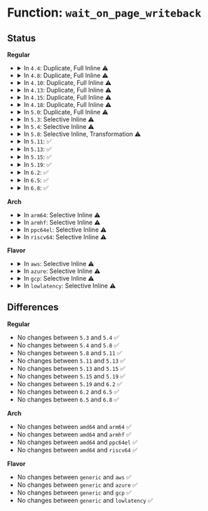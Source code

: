 # Function: <code>wait_on_page_writeback</code>

## Status
<b>Regular</b>
<ul>
<li>
<details>
<summary>In <code>4.4</code>: Duplicate, Full Inline ⚠️</summary>

**Collision:** Static Duplication

**Inline:** Full

**Transformation:** False

**Instances:**

```
In mm/filemap.c (ffffffff8118cadd)
Location: include/linux/pagemap.h:527
Inline: True
Inline callers:
  - mm/filemap.c:__filemap_fdatawait_range
```
```
In mm/page-writeback.c (ffffffff81198b8a)
Location: include/linux/pagemap.h:527
Inline: True
Inline callers:
  - mm/page-writeback.c:write_cache_pages
  - mm/page-writeback.c:write_one_page
  - mm/page-writeback.c:write_one_page
```
```
In mm/truncate.c (ffffffff8119e9e8)
Location: include/linux/pagemap.h:527
Inline: True
Inline callers:
  - mm/truncate.c:invalidate_inode_pages2_range
  - mm/truncate.c:truncate_inode_pages_range
  - mm/truncate.c:truncate_inode_pages_range
  - mm/truncate.c:truncate_inode_pages_range
```
```
In mm/vmscan.c (ffffffff811a3260)
Location: include/linux/pagemap.h:527
Inline: True
Inline callers:
  - mm/vmscan.c:shrink_page_list
```
```
In mm/shmem.c (ffffffff811a94c5)
Location: include/linux/pagemap.h:527
Inline: True
Inline callers:
  - mm/shmem.c:shmem_getpage_gfp
```
```
In mm/swapfile.c (ffffffff811d55ea)
Location: include/linux/pagemap.h:527
Inline: True
Inline callers:
  - mm/swapfile.c:try_to_unuse
  - mm/swapfile.c:try_to_unuse
  - mm/swapfile.c:try_to_unuse
```
```
In mm/migrate.c (ffffffff811f2667)
Location: include/linux/pagemap.h:527
Inline: True
Inline callers:
  - mm/migrate.c:migrate_pages
```
```
In mm/memory-failure.c (ffffffff8120277c)
Location: include/linux/pagemap.h:527
Inline: True
Inline callers:
  - mm/memory-failure.c:memory_failure
  - mm/memory-failure.c:soft_offline_page
```
```
In fs/splice.c (ffffffff8123e7d8)
Location: include/linux/pagemap.h:527
Inline: True
Inline callers:
  - fs/splice.c:page_cache_pipe_buf_steal
```
```
In fs/ext4/inode.c (ffffffff81297d97)
Location: include/linux/pagemap.h:527
Inline: True
Inline callers:
  - fs/ext4/inode.c:mpage_prepare_extent_to_map
```
```
In fs/ext4/move_extent.c (ffffffff812d6937)
Location: include/linux/pagemap.h:527
Inline: True
Inline callers:
  - fs/ext4/move_extent.c:move_extent_per_page
  - fs/ext4/move_extent.c:move_extent_per_page
```
</details>
</li>
<li>
<details>
<summary>In <code>4.8</code>: Duplicate, Full Inline ⚠️</summary>

**Collision:** Static Duplication

**Inline:** Full

**Transformation:** False

**Instances:**

```
In mm/filemap.c (ffffffff8119fac3)
Location: include/linux/pagemap.h:504
Inline: True
Inline callers:
  - mm/filemap.c:__filemap_fdatawait_range
```
```
In mm/page-writeback.c (ffffffff811afd1f)
Location: include/linux/pagemap.h:504
Inline: True
Inline callers:
  - mm/page-writeback.c:write_one_page
  - mm/page-writeback.c:write_one_page
  - mm/page-writeback.c:write_cache_pages
```
```
In mm/truncate.c (ffffffff811b4489)
Location: include/linux/pagemap.h:504
Inline: True
Inline callers:
  - mm/truncate.c:invalidate_inode_pages2_range
  - mm/truncate.c:truncate_inode_pages_range
  - mm/truncate.c:truncate_inode_pages_range
  - mm/truncate.c:truncate_inode_pages_range
```
```
In mm/vmscan.c (ffffffff811b9a2c)
Location: include/linux/pagemap.h:504
Inline: True
Inline callers:
  - mm/vmscan.c:shrink_page_list
```
```
In mm/shmem.c (ffffffff811c1144)
Location: include/linux/pagemap.h:504
Inline: True
Inline callers:
  - mm/shmem.c:shmem_getpage_gfp
```
```
In mm/swapfile.c (ffffffff811f3ada)
Location: include/linux/pagemap.h:504
Inline: True
Inline callers:
  - mm/swapfile.c:try_to_unuse
  - mm/swapfile.c:try_to_unuse
  - mm/swapfile.c:try_to_unuse
```
```
In mm/migrate.c (ffffffff81211f42)
Location: include/linux/pagemap.h:504
Inline: True
Inline callers:
  - mm/migrate.c:migrate_pages
```
```
In mm/memory-failure.c (ffffffff81227c26)
Location: include/linux/pagemap.h:504
Inline: True
Inline callers:
  - mm/memory-failure.c:soft_offline_page
  - mm/memory-failure.c:memory_failure
```
```
In fs/splice.c (ffffffff8126653a)
Location: include/linux/pagemap.h:504
Inline: True
Inline callers:
  - fs/splice.c:page_cache_pipe_buf_steal
```
```
In fs/ext4/inode.c (ffffffff812c52e5)
Location: include/linux/pagemap.h:504
Inline: True
Inline callers:
  - fs/ext4/inode.c:mpage_prepare_extent_to_map
```
```
In fs/ext4/move_extent.c (ffffffff813065c6)
Location: include/linux/pagemap.h:504
Inline: True
Inline callers:
  - fs/ext4/move_extent.c:move_extent_per_page
  - fs/ext4/move_extent.c:move_extent_per_page
```
</details>
</li>
<li>
<details>
<summary>In <code>4.10</code>: Duplicate, Full Inline ⚠️</summary>

**Collision:** Static Duplication

**Inline:** Full

**Transformation:** False

**Instances:**

```
In mm/filemap.c (ffffffff811afcf8)
Location: include/linux/pagemap.h:522
Inline: True
Inline callers:
  - mm/filemap.c:__filemap_fdatawait_range
```
```
In mm/page-writeback.c (ffffffff811c03df)
Location: include/linux/pagemap.h:522
Inline: True
Inline callers:
  - mm/page-writeback.c:write_one_page
  - mm/page-writeback.c:write_one_page
  - mm/page-writeback.c:write_cache_pages
```
```
In mm/truncate.c (ffffffff811c4b28)
Location: include/linux/pagemap.h:522
Inline: True
Inline callers:
  - mm/truncate.c:invalidate_inode_pages2_range
  - mm/truncate.c:truncate_inode_pages_range
  - mm/truncate.c:truncate_inode_pages_range
  - mm/truncate.c:truncate_inode_pages_range
```
```
In mm/vmscan.c (ffffffff811ca09c)
Location: include/linux/pagemap.h:522
Inline: True
Inline callers:
  - mm/vmscan.c:shrink_page_list
```
```
In mm/shmem.c (ffffffff811d174d)
Location: include/linux/pagemap.h:522
Inline: True
Inline callers:
  - mm/shmem.c:shmem_getpage_gfp
```
```
In mm/swapfile.c (ffffffff8120460d)
Location: include/linux/pagemap.h:522
Inline: True
Inline callers:
  - mm/swapfile.c:try_to_unuse
  - mm/swapfile.c:try_to_unuse
  - mm/swapfile.c:try_to_unuse
```
```
In mm/migrate.c (ffffffff81224110)
Location: include/linux/pagemap.h:522
Inline: True
Inline callers:
  - mm/migrate.c:migrate_pages
```
```
In mm/memory-failure.c (ffffffff8123a1c1)
Location: include/linux/pagemap.h:522
Inline: True
Inline callers:
  - mm/memory-failure.c:soft_offline_page
  - mm/memory-failure.c:memory_failure
```
```
In fs/splice.c (ffffffff8127a29a)
Location: include/linux/pagemap.h:522
Inline: True
Inline callers:
  - fs/splice.c:page_cache_pipe_buf_steal
```
```
In fs/ext4/inode.c (ffffffff812da995)
Location: include/linux/pagemap.h:522
Inline: True
Inline callers:
  - fs/ext4/inode.c:mpage_prepare_extent_to_map
```
```
In fs/ext4/move_extent.c (ffffffff8131c586)
Location: include/linux/pagemap.h:522
Inline: True
Inline callers:
  - fs/ext4/move_extent.c:move_extent_per_page
  - fs/ext4/move_extent.c:move_extent_per_page
```
</details>
</li>
<li>
<details>
<summary>In <code>4.13</code>: Duplicate, Full Inline ⚠️</summary>

**Collision:** Static Duplication

**Inline:** Full

**Transformation:** False

**Instances:**

```
In mm/filemap.c (ffffffff811b6d82)
Location: include/linux/pagemap.h:530
Inline: True
Inline callers:
  - mm/filemap.c:__filemap_fdatawait_range
```
```
In mm/page-writeback.c (ffffffff811c859b)
Location: include/linux/pagemap.h:530
Inline: True
Inline callers:
  - mm/page-writeback.c:write_one_page
  - mm/page-writeback.c:write_one_page
  - mm/page-writeback.c:write_cache_pages
```
```
In mm/truncate.c (ffffffff811ccd6d)
Location: include/linux/pagemap.h:530
Inline: True
Inline callers:
  - mm/truncate.c:invalidate_inode_pages2_range
  - mm/truncate.c:truncate_inode_pages_range
  - mm/truncate.c:truncate_inode_pages_range
  - mm/truncate.c:truncate_inode_pages_range
```
```
In mm/vmscan.c (ffffffff811d2bc0)
Location: include/linux/pagemap.h:530
Inline: True
Inline callers:
  - mm/vmscan.c:shrink_page_list
```
```
In mm/shmem.c (ffffffff811da03a)
Location: include/linux/pagemap.h:530
Inline: True
Inline callers:
  - mm/shmem.c:shmem_getpage_gfp
```
```
In mm/swapfile.c (ffffffff8120fa51)
Location: include/linux/pagemap.h:530
Inline: True
Inline callers:
  - mm/swapfile.c:try_to_unuse
  - mm/swapfile.c:try_to_unuse
  - mm/swapfile.c:try_to_unuse
```
```
In mm/migrate.c (ffffffff8122fab4)
Location: include/linux/pagemap.h:530
Inline: True
Inline callers:
  - mm/migrate.c:migrate_pages
```
```
In mm/memory-failure.c (ffffffff81245d93)
Location: include/linux/pagemap.h:530
Inline: True
Inline callers:
  - mm/memory-failure.c:soft_offline_page
  - mm/memory-failure.c:memory_failure
```
```
In fs/splice.c (ffffffff8128779b)
Location: include/linux/pagemap.h:530
Inline: True
Inline callers:
  - fs/splice.c:page_cache_pipe_buf_steal
```
```
In fs/ext4/inode.c (ffffffff812fe7a5)
Location: include/linux/pagemap.h:530
Inline: True
Inline callers:
  - fs/ext4/inode.c:mpage_prepare_extent_to_map
```
```
In fs/ext4/move_extent.c (ffffffff81315152)
Location: include/linux/pagemap.h:530
Inline: True
Inline callers:
  - fs/ext4/move_extent.c:move_extent_per_page
  - fs/ext4/move_extent.c:move_extent_per_page
```
</details>
</li>
<li>
<details>
<summary>In <code>4.15</code>: Duplicate, Full Inline ⚠️</summary>

**Collision:** Static Duplication

**Inline:** Full

**Transformation:** False

**Instances:**

```
In mm/filemap.c (ffffffff811caea8)
Location: include/linux/pagemap.h:543
Inline: True
Inline callers:
  - mm/filemap.c:__filemap_fdatawait_range
```
```
In mm/page-writeback.c (ffffffff811db09d)
Location: include/linux/pagemap.h:543
Inline: True
Inline callers:
  - mm/page-writeback.c:wait_for_stable_page
  - mm/page-writeback.c:write_one_page
  - mm/page-writeback.c:write_one_page
  - mm/page-writeback.c:write_cache_pages
```
```
In mm/truncate.c (ffffffff811e20e9)
Location: include/linux/pagemap.h:543
Inline: True
Inline callers:
  - mm/truncate.c:invalidate_inode_pages2_range
  - mm/truncate.c:truncate_inode_pages_range
  - mm/truncate.c:truncate_inode_pages_range
  - mm/truncate.c:truncate_inode_pages_range
```
```
In mm/vmscan.c (ffffffff811e80f4)
Location: include/linux/pagemap.h:543
Inline: True
Inline callers:
  - mm/vmscan.c:shrink_page_list
```
```
In mm/shmem.c (ffffffff811efd68)
Location: include/linux/pagemap.h:543
Inline: True
Inline callers:
  - mm/shmem.c:shmem_getpage_gfp
```
```
In mm/swapfile.c (ffffffff8122b309)
Location: include/linux/pagemap.h:543
Inline: True
Inline callers:
  - mm/swapfile.c:try_to_unuse
  - mm/swapfile.c:try_to_unuse
  - mm/swapfile.c:try_to_unuse
```
```
In mm/migrate.c (ffffffff8124d4e8)
Location: include/linux/pagemap.h:543
Inline: True
Inline callers:
  - mm/migrate.c:migrate_pages
```
```
In mm/memory-failure.c (ffffffff81265db7)
Location: include/linux/pagemap.h:543
Inline: True
Inline callers:
  - mm/memory-failure.c:soft_offline_page
  - mm/memory-failure.c:memory_failure
```
```
In fs/splice.c (ffffffff812a9cbb)
Location: include/linux/pagemap.h:543
Inline: True
Inline callers:
  - fs/splice.c:page_cache_pipe_buf_steal
```
```
In fs/ext4/inode.c (ffffffff81322f6a)
Location: include/linux/pagemap.h:543
Inline: True
Inline callers:
  - fs/ext4/inode.c:mpage_prepare_extent_to_map
```
```
In fs/ext4/move_extent.c (ffffffff81339914)
Location: include/linux/pagemap.h:543
Inline: True
Inline callers:
  - fs/ext4/move_extent.c:move_extent_per_page
  - fs/ext4/move_extent.c:move_extent_per_page
```
</details>
</li>
<li>
<details>
<summary>In <code>4.18</code>: Duplicate, Full Inline ⚠️</summary>

**Collision:** Static Duplication

**Inline:** Full

**Transformation:** False

**Instances:**

```
In mm/filemap.c (ffffffff811ec15d)
Location: include/linux/pagemap.h:543
Inline: True
Inline callers:
  - mm/filemap.c:__filemap_fdatawait_range
```
```
In mm/page-writeback.c (ffffffff811fc54d)
Location: include/linux/pagemap.h:543
Inline: True
Inline callers:
  - mm/page-writeback.c:wait_for_stable_page
  - mm/page-writeback.c:write_one_page
  - mm/page-writeback.c:write_one_page
  - mm/page-writeback.c:write_cache_pages
```
```
In mm/truncate.c (ffffffff8120384a)
Location: include/linux/pagemap.h:543
Inline: True
Inline callers:
  - mm/truncate.c:invalidate_inode_pages2_range
  - mm/truncate.c:truncate_inode_pages_range
  - mm/truncate.c:truncate_inode_pages_range
  - mm/truncate.c:truncate_inode_pages_range
```
```
In mm/vmscan.c (ffffffff81209500)
Location: include/linux/pagemap.h:543
Inline: True
Inline callers:
  - mm/vmscan.c:shrink_page_list
```
```
In mm/shmem.c (ffffffff81211585)
Location: include/linux/pagemap.h:543
Inline: True
Inline callers:
  - mm/shmem.c:shmem_getpage_gfp
```
```
In mm/swapfile.c (ffffffff8124c771)
Location: include/linux/pagemap.h:543
Inline: True
Inline callers:
  - mm/swapfile.c:try_to_unuse
  - mm/swapfile.c:try_to_unuse
  - mm/swapfile.c:try_to_unuse
```
```
In mm/migrate.c (ffffffff81270e2e)
Location: include/linux/pagemap.h:543
Inline: True
Inline callers:
  - mm/migrate.c:migrate_pages
```
```
In mm/memory-failure.c (ffffffff8128a20c)
Location: include/linux/pagemap.h:543
Inline: True
Inline callers:
  - mm/memory-failure.c:soft_offline_page
```
```
In fs/splice.c (ffffffff812d170a)
Location: include/linux/pagemap.h:543
Inline: True
Inline callers:
  - fs/splice.c:page_cache_pipe_buf_steal
```
```
In fs/ext4/inode.c (ffffffff81350d43)
Location: include/linux/pagemap.h:543
Inline: True
Inline callers:
  - fs/ext4/inode.c:mpage_prepare_extent_to_map
```
```
In fs/ext4/move_extent.c (ffffffff81367e7e)
Location: include/linux/pagemap.h:543
Inline: True
Inline callers:
  - fs/ext4/move_extent.c:move_extent_per_page
  - fs/ext4/move_extent.c:move_extent_per_page
```
</details>
</li>
<li>
<details>
<summary>In <code>5.0</code>: Duplicate, Full Inline ⚠️</summary>

**Collision:** Static Duplication

**Inline:** Full

**Transformation:** False

**Instances:**

```
In mm/filemap.c (ffffffff811fe4be)
Location: include/linux/pagemap.h:545
Inline: True
Inline callers:
  - mm/filemap.c:__filemap_fdatawait_range
```
```
In mm/page-writeback.c (ffffffff8120ee3d)
Location: include/linux/pagemap.h:545
Inline: True
Inline callers:
  - mm/page-writeback.c:wait_for_stable_page
  - mm/page-writeback.c:write_one_page
  - mm/page-writeback.c:write_one_page
  - mm/page-writeback.c:write_cache_pages
```
```
In mm/truncate.c (ffffffff8121611a)
Location: include/linux/pagemap.h:545
Inline: True
Inline callers:
  - mm/truncate.c:invalidate_inode_pages2_range
  - mm/truncate.c:truncate_inode_pages_range
  - mm/truncate.c:truncate_inode_pages_range
  - mm/truncate.c:truncate_inode_pages_range
```
```
In mm/vmscan.c (ffffffff8121c1e2)
Location: include/linux/pagemap.h:545
Inline: True
Inline callers:
  - mm/vmscan.c:shrink_page_list
```
```
In mm/shmem.c (ffffffff81223563)
Location: include/linux/pagemap.h:545
Inline: True
Inline callers:
  - mm/shmem.c:shmem_getpage_gfp
```
```
In mm/swapfile.c (ffffffff81260cbb)
Location: include/linux/pagemap.h:545
Inline: True
Inline callers:
  - mm/swapfile.c:try_to_unuse
  - mm/swapfile.c:try_to_unuse
  - mm/swapfile.c:try_to_unuse
```
```
In mm/migrate.c (ffffffff81285440)
Location: include/linux/pagemap.h:545
Inline: True
Inline callers:
  - mm/migrate.c:migrate_pages
```
```
In mm/memory-failure.c (ffffffff8129f1b6)
Location: include/linux/pagemap.h:545
Inline: True
Inline callers:
  - mm/memory-failure.c:soft_offline_page
```
```
In fs/splice.c (ffffffff812e6b6a)
Location: include/linux/pagemap.h:545
Inline: True
Inline callers:
  - fs/splice.c:page_cache_pipe_buf_steal
```
```
In fs/ext4/inode.c (ffffffff81368ce4)
Location: include/linux/pagemap.h:545
Inline: True
Inline callers:
  - fs/ext4/inode.c:mpage_prepare_extent_to_map
```
```
In fs/ext4/move_extent.c (ffffffff81380300)
Location: include/linux/pagemap.h:545
Inline: True
Inline callers:
  - fs/ext4/move_extent.c:move_extent_per_page
  - fs/ext4/move_extent.c:move_extent_per_page
```
</details>
</li>
<li>
<details>
<summary>In <code>5.3</code>: Selective Inline ⚠️</summary>

```c
void wait_on_page_writeback(struct page *page);
```

**Collision:** Unique Global

**Inline:** Selective

**Transformation:** False

**Instances:**

```
In mm/page-writeback.c (ffffffff8121e520)
Location: mm/page-writeback.c:2814
Inline: True
Direct callers:
  - mm/filemap.c:__filemap_fdatawait_range
  - mm/page-writeback.c:wait_for_stable_page
  - mm/page-writeback.c:write_one_page
  - mm/page-writeback.c:write_one_page
  - mm/page-writeback.c:write_cache_pages
  - mm/truncate.c:invalidate_inode_pages2_range
  - mm/truncate.c:truncate_inode_pages_range
  - mm/truncate.c:truncate_inode_pages_range
  - mm/truncate.c:truncate_inode_pages_range
  - mm/vmscan.c:shrink_page_list
  - mm/shmem.c:shmem_swapin_page
  - mm/swapfile.c:try_to_unuse
  - mm/swapfile.c:unuse_pte_range
  - mm/migrate.c:migrate_pages
  - fs/splice.c:page_cache_pipe_buf_steal
  - fs/ext4/inode.c:mpage_prepare_extent_to_map
  - fs/ext4/move_extent.c:move_extent_per_page
  - fs/ext4/move_extent.c:move_extent_per_page
```
**Symbols:**

```
ffffffff8121e520-ffffffff8121e5a9: wait_on_page_writeback (STB_GLOBAL)
```
</details>
</li>
<li>
<details>
<summary>In <code>5.4</code>: Selective Inline ⚠️</summary>

```c
void wait_on_page_writeback(struct page *page);
```

**Collision:** Unique Global

**Inline:** Selective

**Transformation:** False

**Instances:**

```
In mm/page-writeback.c (ffffffff8122bfc0)
Location: mm/page-writeback.c:2825
Inline: True
Direct callers:
  - mm/filemap.c:__filemap_fdatawait_range
  - mm/page-writeback.c:wait_for_stable_page
  - mm/page-writeback.c:write_one_page
  - mm/page-writeback.c:write_one_page
  - mm/page-writeback.c:write_cache_pages
  - mm/truncate.c:invalidate_inode_pages2_range
  - mm/truncate.c:truncate_inode_pages_range
  - mm/truncate.c:truncate_inode_pages_range
  - mm/truncate.c:truncate_inode_pages_range
  - mm/vmscan.c:shrink_page_list
  - mm/shmem.c:shmem_swapin_page
  - mm/swapfile.c:try_to_unuse
  - mm/swapfile.c:unuse_pte_range
  - mm/migrate.c:migrate_pages
  - mm/memory-failure.c:memory_failure
  - fs/splice.c:page_cache_pipe_buf_steal
  - fs/ext4/inode.c:mpage_prepare_extent_to_map
  - fs/ext4/move_extent.c:move_extent_per_page
  - fs/ext4/move_extent.c:move_extent_per_page
```
**Symbols:**

```
ffffffff8122bfc0-ffffffff8122c049: wait_on_page_writeback (STB_GLOBAL)
```
</details>
</li>
<li>
<details>
<summary>In <code>5.8</code>: Selective Inline, Transformation ⚠️</summary>

```c
void wait_on_page_writeback(struct page *page);
```

**Collision:** Unique Global

**Inline:** Selective

**Transformation:** True

**Instances:**

```
In mm/page-writeback.c (ffffffff81259d7a)
Location: mm/page-writeback.c:2835
Inline: True
Inline callers:
  - mm/page-writeback.c:wait_for_stable_page
  - mm/page-writeback.c:write_one_page
  - mm/page-writeback.c:write_one_page
  - mm/page-writeback.c:write_cache_pages
Direct callers:
  - mm/filemap.c:__filemap_fdatawait_range
  - mm/page-writeback.c:wait_for_stable_page
  - mm/page-writeback.c:write_one_page
  - mm/page-writeback.c:write_one_page
  - mm/page-writeback.c:write_cache_pages
  - mm/truncate.c:invalidate_inode_pages2_range
  - mm/truncate.c:truncate_inode_pages_range
  - mm/truncate.c:truncate_inode_pages_range
  - mm/truncate.c:truncate_inode_pages_range
  - mm/vmscan.c:shrink_page_list
  - mm/shmem.c:shmem_swapin_page
  - mm/swapfile.c:try_to_unuse
  - mm/swapfile.c:unuse_pte_range
  - mm/migrate.c:__unmap_and_move
  - mm/memory-failure.c:memory_failure
  - fs/splice.c:page_cache_pipe_buf_try_steal
  - fs/ext4/inode.c:mpage_prepare_extent_to_map
```
**Symbols:**

```
ffffffff81258ba0-ffffffff81258c11: wait_on_page_writeback.part.0 (STB_LOCAL)
ffffffff81258c20-ffffffff81258c48: wait_on_page_writeback (STB_GLOBAL)
```
</details>
</li>
<li>
<details>
<summary>In <code>5.11</code>: ✅</summary>

```c
void wait_on_page_writeback(struct page *page);
```

**Collision:** Unique Global

**Inline:** No

**Transformation:** False

**Instances:**

```
In mm/page-writeback.c (ffffffff81263190)
Location: mm/page-writeback.c:2827
Inline: False
Direct callers:
  - mm/filemap.c:__filemap_fdatawait_range
  - mm/page-writeback.c:wait_for_stable_page
  - mm/page-writeback.c:write_one_page
  - mm/page-writeback.c:write_one_page
  - mm/page-writeback.c:write_cache_pages
  - mm/truncate.c:invalidate_inode_pages2_range
  - mm/truncate.c:truncate_inode_pages_range
  - mm/truncate.c:truncate_inode_pages_range
  - mm/truncate.c:truncate_inode_pages_range
  - mm/vmscan.c:shrink_page_list
  - mm/shmem.c:shmem_swapin_page
  - mm/swapfile.c:try_to_unuse
  - mm/swapfile.c:unuse_pte_range
  - mm/migrate.c:__unmap_and_move
  - mm/memory-failure.c:__soft_offline_page
  - mm/memory-failure.c:memory_failure
  - fs/splice.c:page_cache_pipe_buf_try_steal
  - fs/ext4/inode.c:mpage_prepare_extent_to_map
```
**Symbols:**

```
ffffffff81263190-ffffffff81263206: wait_on_page_writeback (STB_GLOBAL)
```
</details>
</li>
<li>
<details>
<summary>In <code>5.13</code>: ✅</summary>

```c
void wait_on_page_writeback(struct page *page);
```

**Collision:** Unique Global

**Inline:** No

**Transformation:** False

**Instances:**

```
In mm/page-writeback.c (ffffffff81267c40)
Location: mm/page-writeback.c:2824
Inline: False
Direct callers:
  - mm/filemap.c:__filemap_fdatawait_range
  - mm/page-writeback.c:wait_for_stable_page
  - mm/page-writeback.c:write_one_page
  - mm/page-writeback.c:write_one_page
  - mm/page-writeback.c:write_cache_pages
  - mm/truncate.c:invalidate_inode_pages2_range
  - mm/truncate.c:truncate_inode_pages_range
  - mm/truncate.c:truncate_inode_pages_range
  - mm/truncate.c:truncate_inode_pages_range
  - mm/vmscan.c:shrink_page_list
  - mm/shmem.c:shmem_swapin_page
  - mm/swapfile.c:try_to_unuse
  - mm/swapfile.c:unuse_pte_range
  - mm/migrate.c:__unmap_and_move
  - mm/memory-failure.c:__soft_offline_page
  - mm/memory-failure.c:memory_failure
  - fs/splice.c:page_cache_pipe_buf_try_steal
  - fs/ext4/inode.c:mpage_prepare_extent_to_map
```
**Symbols:**

```
ffffffff81267c40-ffffffff81267cb6: wait_on_page_writeback (STB_GLOBAL)
```
</details>
</li>
<li>
<details>
<summary>In <code>5.15</code>: ✅</summary>

```c
void wait_on_page_writeback(struct page *page);
```

**Collision:** Unique Global

**Inline:** No

**Transformation:** False

**Instances:**

```
In mm/page-writeback.c (ffffffff812a46b0)
Location: mm/page-writeback.c:2879
Inline: False
Direct callers:
  - mm/filemap.c:__filemap_fdatawait_range
  - mm/page-writeback.c:wait_for_stable_page
  - mm/page-writeback.c:write_one_page
  - mm/page-writeback.c:write_one_page
  - mm/page-writeback.c:write_cache_pages
  - mm/truncate.c:invalidate_inode_pages2_range
  - mm/truncate.c:truncate_inode_pages_range
  - mm/truncate.c:truncate_inode_pages_range
  - mm/truncate.c:truncate_inode_pages_range
  - mm/vmscan.c:shrink_page_list
  - mm/shmem.c:shmem_swapin_page
  - mm/swapfile.c:try_to_unuse
  - mm/swapfile.c:unuse_pte_range
  - mm/migrate.c:__unmap_and_move
  - mm/memory-failure.c:__soft_offline_page
  - mm/memory-failure.c:memory_failure
  - fs/splice.c:page_cache_pipe_buf_try_steal
  - fs/ext4/inode.c:mpage_prepare_extent_to_map
```
**Symbols:**

```
ffffffff812a46b0-ffffffff812a4723: wait_on_page_writeback (STB_GLOBAL)
```
</details>
</li>
<li>
<details>
<summary>In <code>5.19</code>: ✅</summary>

```c
void wait_on_page_writeback(struct page *page);
```

**Collision:** Unique Global

**Inline:** No

**Transformation:** False

**Instances:**

```
In mm/folio-compat.c (ffffffff81300bf0)
Location: mm/folio-compat.c:30
Inline: False
Direct callers:
  - mm/filemap.c:__filemap_fdatawait_range
  - mm/page-writeback.c:write_cache_pages
  - mm/swapfile.c:try_to_unuse
  - mm/swapfile.c:unuse_pte_range
  - mm/memory-failure.c:__soft_offline_page
  - mm/memory-failure.c:memory_failure
  - fs/ext4/inode.c:mpage_prepare_extent_to_map
```
**Symbols:**

```
ffffffff81300bf0-ffffffff81300c4b: wait_on_page_writeback (STB_GLOBAL)
```
</details>
</li>
<li>
<details>
<summary>In <code>6.2</code>: ✅</summary>

```c
void wait_on_page_writeback(struct page *page);
```

**Collision:** Unique Global

**Inline:** No

**Transformation:** False

**Instances:**

```
In mm/folio-compat.c (ffffffff8136b480)
Location: mm/folio-compat.c:30
Inline: False
Direct callers:
  - mm/filemap.c:__filemap_fdatawait_range
  - mm/page-writeback.c:write_cache_pages
  - mm/memory-failure.c:soft_offline_in_use_page
  - mm/memory-failure.c:memory_failure
  - fs/ext4/inode.c:mpage_prepare_extent_to_map
```
**Symbols:**

```
ffffffff8136b480-ffffffff8136b4db: wait_on_page_writeback (STB_GLOBAL)
```
</details>
</li>
<li>
<details>
<summary>In <code>6.5</code>: ✅</summary>

```c
void wait_on_page_writeback(struct page *page);
```

**Collision:** Unique Global

**Inline:** No

**Transformation:** False

**Instances:**

```
In mm/folio-compat.c (ffffffff8139d620)
Location: mm/folio-compat.c:31
Inline: False
Direct callers:
  - mm/memory-failure.c:soft_offline_in_use_page
  - mm/memory-failure.c:memory_failure
```
**Symbols:**

```
ffffffff8139d620-ffffffff8139d68a: wait_on_page_writeback (STB_GLOBAL)
```
</details>
</li>
<li>
<details>
<summary>In <code>6.8</code>: ✅</summary>

```c
void wait_on_page_writeback(struct page *page);
```

**Collision:** Unique Global

**Inline:** No

**Transformation:** False

**Instances:**

```
In mm/folio-compat.c (ffffffff813c7380)
Location: mm/folio-compat.c:31
Inline: False
Direct callers:
  - mm/memory-failure.c:memory_failure
```
**Symbols:**

```
ffffffff813c7380-ffffffff813c73e7: wait_on_page_writeback (STB_GLOBAL)
```
</details>
</li>
</ul>
<b>Arch</b>
<ul>
<li>
<details>
<summary>In <code>arm64</code>: Selective Inline ⚠️</summary>

```c
void wait_on_page_writeback(struct page *page);
```

**Collision:** Unique Global

**Inline:** Selective

**Transformation:** False

**Instances:**

```
In mm/page-writeback.c (ffff8000102bacf8)
Location: mm/page-writeback.c:2825
Inline: True
Direct callers:
  - mm/filemap.c:__filemap_fdatawait_range
  - mm/page-writeback.c:wait_for_stable_page
  - mm/page-writeback.c:write_one_page
  - mm/page-writeback.c:write_one_page
  - mm/page-writeback.c:write_cache_pages
  - mm/truncate.c:invalidate_inode_pages2_range
  - mm/truncate.c:truncate_inode_pages_range
  - mm/truncate.c:truncate_inode_pages_range
  - mm/truncate.c:truncate_inode_pages_range
  - mm/vmscan.c:shrink_page_list
  - mm/shmem.c:shmem_swapin_page
  - mm/swapfile.c:try_to_unuse
  - mm/swapfile.c:unuse_pte_range
  - mm/migrate.c:migrate_pages
  - mm/memory-failure.c:soft_offline_page
  - mm/memory-failure.c:memory_failure
  - fs/splice.c:page_cache_pipe_buf_steal
  - fs/ext4/inode.c:mpage_prepare_extent_to_map
  - fs/ext4/move_extent.c:move_extent_per_page
  - fs/ext4/move_extent.c:move_extent_per_page
```
**Symbols:**

```
ffff8000102bacf8-ffff8000102badd4: wait_on_page_writeback (STB_GLOBAL)
```
</details>
</li>
<li>
<details>
<summary>In <code>armhf</code>: Selective Inline ⚠️</summary>

```c
void wait_on_page_writeback(struct page *page);
```

**Collision:** Unique Global

**Inline:** Selective

**Transformation:** False

**Instances:**

```
In mm/page-writeback.c (c04e6a6c)
Location: mm/page-writeback.c:2825
Inline: True
Direct callers:
  - mm/filemap.c:__filemap_fdatawait_range
  - mm/page-writeback.c:wait_for_stable_page
  - mm/page-writeback.c:write_one_page
  - mm/page-writeback.c:write_one_page
  - mm/page-writeback.c:write_cache_pages
  - mm/truncate.c:invalidate_inode_pages2_range
  - mm/truncate.c:truncate_inode_pages_range
  - mm/truncate.c:truncate_inode_pages_range
  - mm/truncate.c:truncate_inode_pages_range
  - mm/truncate.c:truncate_inode_pages_range
  - mm/vmscan.c:shrink_page_list
  - mm/shmem.c:shmem_swapin_page
  - mm/swapfile.c:try_to_unuse
  - mm/swapfile.c:unuse_mm
  - mm/migrate.c:migrate_pages
  - fs/splice.c:page_cache_pipe_buf_steal
  - fs/ext4/inode.c:mpage_prepare_extent_to_map
  - fs/ext4/move_extent.c:move_extent_per_page
  - fs/ext4/move_extent.c:move_extent_per_page
```
**Symbols:**

```
c04e6a6c-c04e6b38: wait_on_page_writeback (STB_GLOBAL)
```
</details>
</li>
<li>
<details>
<summary>In <code>ppc64el</code>: Selective Inline ⚠️</summary>

```c
void wait_on_page_writeback(struct page *page);
```

**Collision:** Unique Global

**Inline:** Selective

**Transformation:** False

**Instances:**

```
In mm/page-writeback.c (c0000000003731e0)
Location: mm/page-writeback.c:2825
Inline: True
Direct callers:
  - mm/filemap.c:__filemap_fdatawait_range
  - mm/page-writeback.c:wait_for_stable_page
  - mm/page-writeback.c:write_one_page
  - mm/page-writeback.c:write_one_page
  - mm/page-writeback.c:write_cache_pages
  - mm/truncate.c:invalidate_inode_pages2_range
  - mm/truncate.c:truncate_inode_pages_range
  - mm/truncate.c:truncate_inode_pages_range
  - mm/truncate.c:truncate_inode_pages_range
  - mm/vmscan.c:shrink_page_list
  - mm/shmem.c:shmem_swapin_page
  - mm/swapfile.c:try_to_unuse
  - mm/swapfile.c:unuse_pte_range
  - mm/swapfile.c:unuse_pte_range
  - mm/migrate.c:migrate_pages
  - mm/memory-failure.c:memory_failure
  - fs/splice.c:page_cache_pipe_buf_steal
  - fs/ext4/inode.c:mpage_prepare_extent_to_map
  - fs/ext4/move_extent.c:move_extent_per_page
  - fs/ext4/move_extent.c:move_extent_per_page
```
**Symbols:**

```
c0000000003731e0-c0000000003732f0: wait_on_page_writeback (STB_GLOBAL)
```
</details>
</li>
<li>
<details>
<summary>In <code>riscv64</code>: Selective Inline ⚠️</summary>

```c
void wait_on_page_writeback(struct page *page);
```

**Collision:** Unique Global

**Inline:** Selective

**Transformation:** False

**Instances:**

```
In mm/page-writeback.c (ffffffe0001ddaf6)
Location: mm/page-writeback.c:2825
Inline: True
Direct callers:
  - mm/filemap.c:__filemap_fdatawait_range
  - mm/page-writeback.c:wait_for_stable_page
  - mm/page-writeback.c:write_one_page
  - mm/page-writeback.c:write_one_page
  - mm/page-writeback.c:write_cache_pages
  - mm/truncate.c:invalidate_inode_pages2_range
  - mm/truncate.c:truncate_inode_pages_range
  - mm/truncate.c:truncate_inode_pages_range
  - mm/truncate.c:truncate_inode_pages_range
  - mm/vmscan.c:shrink_page_list
  - mm/shmem.c:shmem_swapin_page
  - mm/swapfile.c:try_to_unuse
  - mm/swapfile.c:unuse_pte_range
  - mm/migrate.c:migrate_pages
  - fs/splice.c:page_cache_pipe_buf_steal
  - fs/ext4/inode.c:mpage_prepare_extent_to_map
  - fs/ext4/move_extent.c:move_extent_per_page
  - fs/ext4/move_extent.c:move_extent_per_page
```
**Symbols:**

```
ffffffe0001ddaf6-ffffffe0001ddbb6: wait_on_page_writeback (STB_GLOBAL)
```
</details>
</li>
</ul>
<b>Flavor</b>
<ul>
<li>
<details>
<summary>In <code>aws</code>: Selective Inline ⚠️</summary>

```c
void wait_on_page_writeback(struct page *page);
```

**Collision:** Unique Global

**Inline:** Selective

**Transformation:** False

**Instances:**

```
In mm/page-writeback.c (ffffffff81224610)
Location: mm/page-writeback.c:2825
Inline: True
Direct callers:
  - mm/filemap.c:__filemap_fdatawait_range
  - mm/page-writeback.c:wait_for_stable_page
  - mm/page-writeback.c:write_one_page
  - mm/page-writeback.c:write_one_page
  - mm/page-writeback.c:write_cache_pages
  - mm/truncate.c:invalidate_inode_pages2_range
  - mm/truncate.c:truncate_inode_pages_range
  - mm/truncate.c:truncate_inode_pages_range
  - mm/truncate.c:truncate_inode_pages_range
  - mm/vmscan.c:shrink_page_list
  - mm/shmem.c:shmem_swapin_page
  - mm/swapfile.c:try_to_unuse
  - mm/swapfile.c:unuse_pte_range
  - mm/migrate.c:migrate_pages
  - mm/memory-failure.c:memory_failure
  - fs/splice.c:page_cache_pipe_buf_steal
  - fs/ext4/inode.c:mpage_prepare_extent_to_map
  - fs/ext4/move_extent.c:move_extent_per_page
  - fs/ext4/move_extent.c:move_extent_per_page
```
**Symbols:**

```
ffffffff81224610-ffffffff81224699: wait_on_page_writeback (STB_GLOBAL)
```
</details>
</li>
<li>
<details>
<summary>In <code>azure</code>: Selective Inline ⚠️</summary>

```c
void wait_on_page_writeback(struct page *page);
```

**Collision:** Unique Global

**Inline:** Selective

**Transformation:** False

**Instances:**

```
In mm/page-writeback.c (ffffffff812177c0)
Location: mm/page-writeback.c:2825
Inline: True
Direct callers:
  - mm/filemap.c:__filemap_fdatawait_range
  - mm/page-writeback.c:wait_for_stable_page
  - mm/page-writeback.c:write_one_page
  - mm/page-writeback.c:write_one_page
  - mm/page-writeback.c:write_cache_pages
  - mm/truncate.c:invalidate_inode_pages2_range
  - mm/truncate.c:truncate_inode_pages_range
  - mm/truncate.c:truncate_inode_pages_range
  - mm/truncate.c:truncate_inode_pages_range
  - mm/vmscan.c:shrink_page_list
  - mm/shmem.c:shmem_swapin_page
  - mm/swapfile.c:try_to_unuse
  - mm/swapfile.c:unuse_pte_range
  - mm/migrate.c:migrate_pages
  - mm/memory-failure.c:memory_failure
  - fs/splice.c:page_cache_pipe_buf_steal
  - fs/ext4/inode.c:mpage_prepare_extent_to_map
  - fs/ext4/move_extent.c:move_extent_per_page
  - fs/ext4/move_extent.c:move_extent_per_page
```
**Symbols:**

```
ffffffff812177c0-ffffffff81217849: wait_on_page_writeback (STB_GLOBAL)
```
</details>
</li>
<li>
<details>
<summary>In <code>gcp</code>: Selective Inline ⚠️</summary>

```c
void wait_on_page_writeback(struct page *page);
```

**Collision:** Unique Global

**Inline:** Selective

**Transformation:** False

**Instances:**

```
In mm/page-writeback.c (ffffffff812223b0)
Location: mm/page-writeback.c:2825
Inline: True
Direct callers:
  - mm/filemap.c:__filemap_fdatawait_range
  - mm/page-writeback.c:wait_for_stable_page
  - mm/page-writeback.c:write_one_page
  - mm/page-writeback.c:write_one_page
  - mm/page-writeback.c:write_cache_pages
  - mm/truncate.c:invalidate_inode_pages2_range
  - mm/truncate.c:truncate_inode_pages_range
  - mm/truncate.c:truncate_inode_pages_range
  - mm/truncate.c:truncate_inode_pages_range
  - mm/vmscan.c:shrink_page_list
  - mm/shmem.c:shmem_swapin_page
  - mm/swapfile.c:try_to_unuse
  - mm/swapfile.c:unuse_pte_range
  - mm/migrate.c:migrate_pages
  - mm/memory-failure.c:memory_failure
  - fs/splice.c:page_cache_pipe_buf_steal
  - fs/ext4/inode.c:mpage_prepare_extent_to_map
  - fs/ext4/move_extent.c:move_extent_per_page
  - fs/ext4/move_extent.c:move_extent_per_page
```
**Symbols:**

```
ffffffff812223b0-ffffffff81222439: wait_on_page_writeback (STB_GLOBAL)
```
</details>
</li>
<li>
<details>
<summary>In <code>lowlatency</code>: Selective Inline ⚠️</summary>

```c
void wait_on_page_writeback(struct page *page);
```

**Collision:** Unique Global

**Inline:** Selective

**Transformation:** False

**Instances:**

```
In mm/page-writeback.c (ffffffff812317f0)
Location: mm/page-writeback.c:2825
Inline: True
Direct callers:
  - mm/filemap.c:__filemap_fdatawait_range
  - mm/page-writeback.c:wait_for_stable_page
  - mm/page-writeback.c:write_one_page
  - mm/page-writeback.c:write_one_page
  - mm/page-writeback.c:write_cache_pages
  - mm/truncate.c:invalidate_inode_pages2_range
  - mm/truncate.c:truncate_inode_pages_range
  - mm/truncate.c:truncate_inode_pages_range
  - mm/truncate.c:truncate_inode_pages_range
  - mm/vmscan.c:shrink_page_list
  - mm/shmem.c:shmem_swapin_page
  - mm/swapfile.c:try_to_unuse
  - mm/swapfile.c:unuse_pte_range
  - mm/migrate.c:migrate_pages
  - mm/memory-failure.c:memory_failure
  - fs/splice.c:page_cache_pipe_buf_steal
  - fs/ext4/inode.c:mpage_prepare_extent_to_map
  - fs/ext4/move_extent.c:move_extent_per_page
  - fs/ext4/move_extent.c:move_extent_per_page
```
**Symbols:**

```
ffffffff812317f0-ffffffff8123188e: wait_on_page_writeback (STB_GLOBAL)
```
</details>
</li>
</ul>

## Differences
<b>Regular</b>
<ul>
<li>
No changes between <code>5.3</code> and <code>5.4</code> ✅
</li>
<li>
No changes between <code>5.4</code> and <code>5.8</code> ✅
</li>
<li>
No changes between <code>5.8</code> and <code>5.11</code> ✅
</li>
<li>
No changes between <code>5.11</code> and <code>5.13</code> ✅
</li>
<li>
No changes between <code>5.13</code> and <code>5.15</code> ✅
</li>
<li>
No changes between <code>5.15</code> and <code>5.19</code> ✅
</li>
<li>
No changes between <code>5.19</code> and <code>6.2</code> ✅
</li>
<li>
No changes between <code>6.2</code> and <code>6.5</code> ✅
</li>
<li>
No changes between <code>6.5</code> and <code>6.8</code> ✅
</li>
</ul>
<b>Arch</b>
<ul>
<li>
No changes between <code>amd64</code> and <code>arm64</code> ✅
</li>
<li>
No changes between <code>amd64</code> and <code>armhf</code> ✅
</li>
<li>
No changes between <code>amd64</code> and <code>ppc64el</code> ✅
</li>
<li>
No changes between <code>amd64</code> and <code>riscv64</code> ✅
</li>
</ul>
<b>Flavor</b>
<ul>
<li>
No changes between <code>generic</code> and <code>aws</code> ✅
</li>
<li>
No changes between <code>generic</code> and <code>azure</code> ✅
</li>
<li>
No changes between <code>generic</code> and <code>gcp</code> ✅
</li>
<li>
No changes between <code>generic</code> and <code>lowlatency</code> ✅
</li>
</ul>
